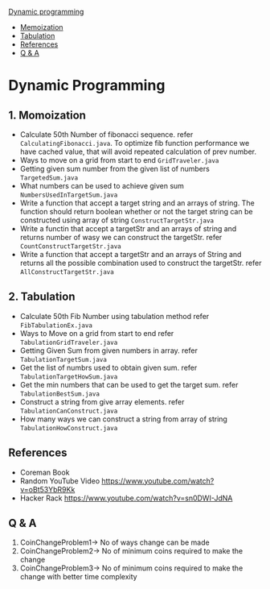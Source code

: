 
[Dynamic programming](#dynamic-programming)
 - [Memoization](#memoization)
 - [Tabulation](#tabulation)
 - [References](#references)
 -  [Q & A](#q-&-a)

 # Dynamic Programming
 ## 1. Momoization
 - Calculate 50th Number of fibonacci sequence. refer ```CalculatingFibonacci.java```. To optimize fib function performance we have cached value, that will avoid repeated calculation of prev number.
 - Ways to move on a grid from start to end ```GridTraveler.java```
 - Getting given sum number from the given list of numbers ```TargetedSum.java```
 - What numbers can be used to achieve given sum ```NumbersUsedInTargetSum.java```
 - Write a function that accept a target string and an arrays of string. The function should return boolean whether or not the target string can be constructed using array of string ```ConstructTargetStr.java```
 - Write a functin that accept a targetStr and an arrays of string and  returns number of wasy we can construct the targetStr. refer ```CountConstructTargetStr.java```
 - Write a function that accept a targetStr and an arrays of String and returns all the possible combination used to construct the targetStr. refer ```AllConstructTargetStr.java```


## 2. Tabulation
- Calculate 50th Fib Number using tabulation method refer ```FibTabulationEx.java```
- Ways to Move on a grid from start to end refer ```TabulationGridTraveler.java```
- Getting Given Sum from given numbers in array. refer ```TabulationTargetSum.java```
- Get the list of numbrs used to obtain given sum. refer ```TabulationTargetHowSum.java```
- Get the min numbers that can be used to get the target sum. refer ```TabulationBestSum.java```
- Construct a string from give array elements. refer ```TabulationCanConstruct.java```
- How many ways we can construct a string from array of string ```TabulationHowConstruct.java```
## References
- Coreman Book
- Random YouTube Video https://www.youtube.com/watch?v=oBt53YbR9Kk
- Hacker Rack https://www.youtube.com/watch?v=sn0DWI-JdNA
## Q & A

1. CoinChangeProblem1-> No of ways change can be made
2. CoinChangeProblem2-> No of minimum coins required to make the change
3. CoinChangeProblem3-> No of minimum coins required to make the change with better time complexity
